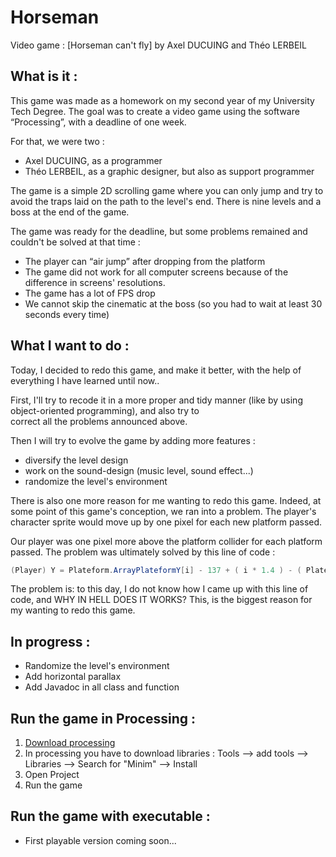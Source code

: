 # Horseman
Video game : [Horseman can't fly] by Axel DUCUING and Théo LERBEIL

## What is it :
This game was made as a homework on my second year of my University Tech Degree.
The goal was to create a video game using the software “Processing”, with a deadline of one week.

For that, we were two :
  * Axel DUCUING, as a programmer
  * Théo LERBEIL, as a graphic designer, but also as support programmer

The game is a simple 2D scrolling game where you can only jump and try to avoid the traps laid on the path to the level's end.
There is nine levels and a boss at the end of the game.

The game was ready for the deadline, but some problems remained and couldn't be solved at that time :
  * The player can “air jump” after dropping from the platform
  * The game did not work for all computer screens because of the difference in screens' resolutions. 
  * The game has a lot of FPS drop
  * We cannot skip the cinematic at the boss (so you had to wait at least 30 seconds every time)

## What I want to do :
Today, I decided to redo this game, and make it better, with the help of everything I have learned until now..

First, I'll try to recode it in a more proper and tidy manner (like by using object-oriented programming), and also try to    
correct all the problems announced above.

Then I will try to evolve the game by adding more features :
  * diversify the level design
  * work on the sound-design (music level, sound effect...)
  * randomize the level's environment

There is also one more reason for me wanting to redo this game.
Indeed, at some point of this game's conception, we ran into a problem.
The player's character sprite would move up by one pixel for each new platform passed.

Our player was one pixel more above the platform collider for each platform passed.
The problem was ultimately solved by this line of code :
```java
(Player) Y = Plateform.ArrayPlateformY[i] - 137 + ( i * 1.4 ) - ( Plateform.NumberPlateform + ( 1.4 * 2 ) );
```

The problem is: to this day, I do not know how I came up with this line of code, and WHY IN HELL DOES IT WORKS?
This, is the biggest reason for my wanting to redo this game.
    
## In progress :
  * Randomize the level's environment
  * Add horizontal parallax
  * Add Javadoc in all class and function

## Run the game in Processing :
  1. [Download processing](https://processing.org/download/)
  2. In processing you have to download libraries : Tools --> add tools --> Libraries --> Search for "Minim" --> Install
  3. Open Project
  4. Run the game
  
## Run the game with executable :
  * First playable version coming soon...
